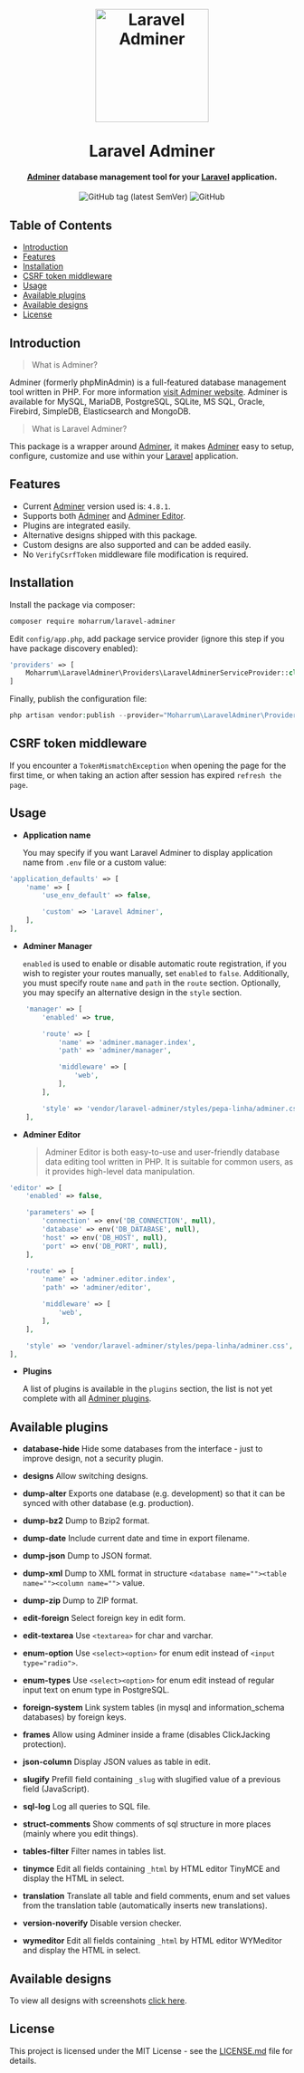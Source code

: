 <h1 align="center">
    <br>
    <img src="docs/logo.png" alt="Laravel Adminer" width="200">
    <br>
    <br>
    Laravel Adminer
    <br>
</h1>

<h4 align="center"><a href="https://www.adminer.org" target="_blank">Adminer</a> database management tool for your <a href="https://laravel.com" target="_blank">Laravel</a> application.</h4>

<p align="center">
    <img alt="GitHub tag (latest SemVer)" src="https://img.shields.io/github/v/tag/moharrum/laravel-adminer?label=Stable%20release&style=flat-square">
    <img alt="GitHub" src="https://img.shields.io/github/license/moharrum/laravel-adminer?style=flat-square">
</p>

## Table of Contents

- [Introduction](#introduction)
- [Features](#features)
- [Installation](#installation)
- [CSRF token middleware](#csrf-token-middleware)
- [Usage](#usage)
- [Available plugins](#available-plugins)
- [Available designs](#available-designs)
- [License](#license)

## Introduction

> What is Adminer?

Adminer (formerly phpMinAdmin) is a full-featured database management tool written in PHP. For more information [visit Adminer website](https://www.adminer.org). Adminer is available for MySQL, MariaDB, PostgreSQL, SQLite, MS SQL, Oracle, Firebird, SimpleDB, Elasticsearch and MongoDB.

> What is Laravel Adminer?

This package is a wrapper around [Adminer](https://www.adminer.org), it makes [Adminer](https://www.adminer.org) easy to setup, configure, customize and use within your [Laravel](https://laravel.com) application.

## Features

- Current [Adminer](https://www.adminer.org) version used is: `4.8.1`.
- Supports both [Adminer](https://www.adminer.org) and [Adminer Editor](https://www.adminer.org/editor).
- Plugins are integrated easily.
- Alternative designs shipped with this package.
- Custom designs are also supported and can be added easily.
- No `VerifyCsrfToken` middleware file modification is required.

## Installation

Install the package via composer:

```bash
composer require moharrum/laravel-adminer
```

Edit `config/app.php`, add package service provider (ignore this step if you have package discovery enabled):
```php
'providers' => [
    Moharrum\LaravelAdminer\Providers\LaravelAdminerServiceProvider::class,
]
```

Finally, publish the configuration file:

```php
php artisan vendor:publish --provider="Moharrum\LaravelAdminer\Providers\LaravelAdminerServiceProvider"
```

## CSRF token middleware

If you encounter a `TokenMismatchException`  when opening the page for the first time, or when taking an action after session has expired `refresh the page`.

## Usage

- **Application name**

    You may specify if you want Laravel Adminer to display application name from `.env` file or a custom value:

```php
'application_defaults' => [
    'name' => [
        'use_env_default' => false,

        'custom' => 'Laravel Adminer',
    ],
],
```

- **Adminer Manager**

    `enabled` is used to enable or disable automatic route registration, if you wish to register your routes manually, set `enabled` to `false`. Additionally, you must specify route `name` and `path` in the `route` section. Optionally, you may specify an alternative design in the `style` section.

```php
    'manager' => [
        'enabled' => true,

        'route' => [
            'name' => 'adminer.manager.index',
            'path' => 'adminer/manager',

            'middleware' => [
                'web',
            ],
        ],

        'style' => 'vendor/laravel-adminer/styles/pepa-linha/adminer.css',
    ],
```

- **Adminer Editor**

    > Adminer Editor is both easy-to-use and user-friendly database data editing tool written in PHP. It is suitable for common users, as it provides high-level data manipulation.

```php
'editor' => [
    'enabled' => false,

    'parameters' => [
        'connection' => env('DB_CONNECTION', null),
        'database' => env('DB_DATABASE', null),
        'host' => env('DB_HOST', null),
        'port' => env('DB_PORT', null),
    ],

    'route' => [
        'name' => 'adminer.editor.index',
        'path' => 'adminer/editor',

        'middleware' => [
            'web',
        ],
    ],

    'style' => 'vendor/laravel-adminer/styles/pepa-linha/adminer.css',
],
```

- **Plugins**

    A list of plugins is available in the `plugins` section, the list is not yet complete with all [Adminer plugins](https://www.adminer.org/en/plugins/).

## Available plugins

- **database-hide**
    Hide some databases from the interface - just to improve design, not a security plugin.

- **designs**
    Allow switching designs.

- **dump-alter**
    Exports one database (e.g. development) so that it can be synced with other database (e.g. production).

- **dump-bz2**
    Dump to Bzip2 format.

- **dump-date**
    Include current date and time in export filename.

- **dump-json**
    Dump to JSON format.

- **dump-xml**
    Dump to XML format in structure `<database name=""><table name=""><column name="">` value.

- **dump-zip**
    Dump to ZIP format.

- **edit-foreign**
    Select foreign key in edit form.

- **edit-textarea**
    Use `<textarea>` for char and varchar.

- **enum-option**
    Use `<select><option>` for enum edit instead of `<input type="radio">`.

- **enum-types**
    Use `<select><option>` for enum edit instead of regular input text on enum type in PostgreSQL.

- **foreign-system**
    Link system tables (in mysql and information_schema databases) by foreign keys.

- **frames**
    Allow using Adminer inside a frame (disables ClickJacking protection).

- **json-column**
    Display JSON values as table in edit.

- **slugify**
    Prefill field containing `_slug` with slugified value of a previous field (JavaScript).

- **sql-log**
    Log all queries to SQL file.

- **struct-comments**
    Show comments of sql structure in more places (mainly where you edit things).

- **tables-filter**
    Filter names in tables list.

- **tinymce**
    Edit all fields containing `_html` by HTML editor TinyMCE and display the HTML in select.

- **translation**
    Translate all table and field comments, enum and set values from the translation table (automatically inserts new translations).

- **version-noverify**
    Disable version checker.

- **wymeditor**
    Edit all fields containing `_html` by HTML editor WYMeditor and display the HTML in select.

## Available designs

To view all designs with screenshots [click here](docs/DESIGNS.md).

## License

This project is licensed under the MIT License - see the [LICENSE.md](LICENSE.md) file for details.

